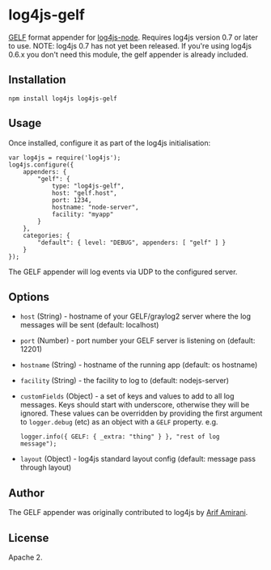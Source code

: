 log4js-gelf
===========

[GELF](http://www.graylog2.org/about/gelf) format appender for
[log4js-node](http://github.com/nomiddlename/log4js-node). Requires
log4js version 0.7 or later to use. NOTE: log4js 0.7 has not yet been released. If you're using log4js 0.6.x you don't need this module, the gelf appender is already included.

Installation
------------

    npm install log4js log4js-gelf
    
Usage
-----

Once installed, configure it as part of the log4js initialisation:

    var log4js = require('log4js');
    log4js.configure({
        appenders: {
            "gelf": { 
                type: "log4js-gelf",
                host: "gelf.host",
                port: 1234,
                hostname: "node-server",
                facility: "myapp"
            }
        },
        categories: {
            "default": { level: "DEBUG", appenders: [ "gelf" ] }
        }
    });
    
The GELF appender will log events via UDP to the configured server.
    
Options
-------
* `host` (String) - hostname of your GELF/graylog2 server where the
  log messages will be sent (default: localhost)
* `port` (Number) - port number your GELF server is listening on
  (default: 12201)
* `hostname` (String) - hostname of the running app (default: os
  hostname)
* `facility` (String) - the facility to log to (default:
  nodejs-server)
* `customFields` (Object) - a set of keys and values to add to all log
  messages. Keys should start with underscore, otherwise they will be
  ignored. These values can be overridden by providing the first
  argument to `logger.debug` (etc) as an object with a `GELF`
  property. e.g.
  
      logger.info({ GELF: { _extra: "thing" } }, "rest of log
      message");

* `layout` (Object) - log4js standard layout config (default: message pass
  through layout)

Author
------
The GELF appender was originally contributed to log4js by
[Arif Amirani](http://github.com/arifamirani).

License
-------
Apache 2.
